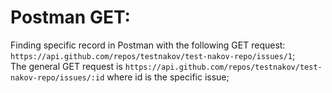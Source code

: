 # Postman GET:

Finding specific record in Postman with the following GET request: `https://api.github.com/repos/testnakov/test-nakov-repo/issues/1`; <br>
The general GET request is `https://api.github.com/repos/testnakov/test-nakov-repo/issues/:id` where id is the specific issue;
